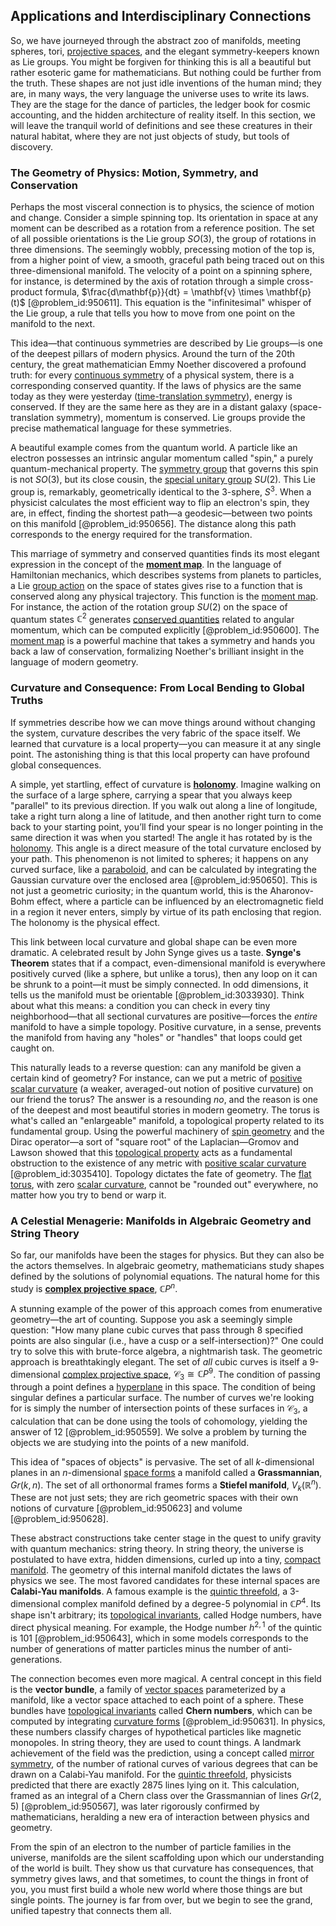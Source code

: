 ## Applications and Interdisciplinary Connections

So, we have journeyed through the abstract zoo of manifolds, meeting spheres, tori, [projective spaces](@article_id:157469), and the elegant symmetry-keepers known as Lie groups. You might be forgiven for thinking this is all a beautiful but rather esoteric game for mathematicians. But nothing could be further from the truth. These shapes are not just idle inventions of the human mind; they are, in many ways, the very language the universe uses to write its laws. They are the stage for the dance of particles, the ledger book for cosmic accounting, and the hidden architecture of reality itself. In this section, we will leave the tranquil world of definitions and see these creatures in their natural habitat, where they are not just objects of study, but tools of discovery.

### The Geometry of Physics: Motion, Symmetry, and Conservation

Perhaps the most visceral connection is to physics, the science of motion and change. Consider a simple spinning top. Its orientation in space at any moment can be described as a rotation from a reference position. The set of all possible orientations is the Lie group $SO(3)$, the group of rotations in three dimensions. The seemingly wobbly, precessing motion of the top is, from a higher point of view, a smooth, graceful path being traced out on this three-dimensional manifold. The velocity of a point on a spinning sphere, for instance, is determined by the axis of rotation through a simple cross-product formula, $\frac{d\mathbf{p}}{dt} = \mathbf{v} \times \mathbf{p}(t)$ [@problem_id:950611]. This equation is the "infinitesimal" whisper of the Lie group, a rule that tells you how to move from one point on the manifold to the next.

This idea—that continuous symmetries are described by Lie groups—is one of the deepest pillars of modern physics. Around the turn of the 20th century, the great mathematician Emmy Noether discovered a profound truth: for every [continuous symmetry](@article_id:136763) of a physical system, there is a corresponding conserved quantity. If the laws of physics are the same today as they were yesterday ([time-translation symmetry](@article_id:260599)), energy is conserved. If they are the same here as they are in a distant galaxy (space-translation symmetry), momentum is conserved. Lie groups provide the precise mathematical language for these symmetries.

A beautiful example comes from the quantum world. A particle like an electron possesses an intrinsic angular momentum called "spin," a purely quantum-mechanical property. The [symmetry group](@article_id:138068) that governs this spin is not $SO(3)$, but its close cousin, the [special unitary group](@article_id:137651) $SU(2)$. This Lie group is, remarkably, geometrically identical to the 3-sphere, $S^3$. When a physicist calculates the most efficient way to flip an electron's spin, they are, in effect, finding the shortest path—a geodesic—between two points on this manifold [@problem_id:950656]. The distance along this path corresponds to the energy required for the transformation.

This marriage of symmetry and conserved quantities finds its most elegant expression in the concept of the **[moment map](@article_id:157444)**. In the language of Hamiltonian mechanics, which describes systems from planets to particles, a Lie [group action](@article_id:142842) on the space of states gives rise to a function that is conserved along any physical trajectory. This function is the [moment map](@article_id:157444). For instance, the action of the rotation group $SU(2)$ on the space of quantum states $\mathbb{C}^2$ generates [conserved quantities](@article_id:148009) related to angular momentum, which can be computed explicitly [@problem_id:950600]. The [moment map](@article_id:157444) is a powerful machine that takes a symmetry and hands you back a law of conservation, formalizing Noether's brilliant insight in the language of modern geometry.

### Curvature and Consequence: From Local Bending to Global Truths

If symmetries describe how we can move things around without changing the system, curvature describes the very fabric of the space itself. We learned that curvature is a local property—you can measure it at any single point. The astonishing thing is that this local property can have profound global consequences.

A simple, yet startling, effect of curvature is **[holonomy](@article_id:136557)**. Imagine walking on the surface of a large sphere, carrying a spear that you always keep "parallel" to its previous direction. If you walk out along a line of longitude, take a right turn along a line of latitude, and then another right turn to come back to your starting point, you’ll find your spear is no longer pointing in the same direction it was when you started! The angle it has rotated by is the [holonomy](@article_id:136557). This angle is a direct measure of the total curvature enclosed by your path. This phenomenon is not limited to spheres; it happens on any curved surface, like a [paraboloid](@article_id:264219), and can be calculated by integrating the Gaussian curvature over the enclosed area [@problem_id:950650]. This is not just a geometric curiosity; in the quantum world, this is the Aharonov-Bohm effect, where a particle can be influenced by an electromagnetic field in a region it never enters, simply by virtue of its path enclosing that region. The holonomy is the physical effect.

This link between local curvature and global shape can be even more dramatic. A celebrated result by John Synge gives us a taste. **Synge's Theorem** states that if a compact, even-dimensional manifold is everywhere positively curved (like a sphere, but unlike a torus), then any loop on it can be shrunk to a point—it must be simply connected. In odd dimensions, it tells us the manifold must be orientable [@problem_id:3033930]. Think about what this means: a condition you can check in every tiny neighborhood—that all sectional curvatures are positive—forces the *entire* manifold to have a simple topology. Positive curvature, in a sense, prevents the manifold from having any "holes" or "handles" that loops could get caught on.

This naturally leads to a reverse question: can any manifold be given a certain kind of geometry? For instance, can we put a metric of [positive scalar curvature](@article_id:203170) (a weaker, averaged-out notion of positive curvature) on our friend the torus? The answer is a resounding *no*, and the reason is one of the deepest and most beautiful stories in modern geometry. The torus is what's called an "enlargeable" manifold, a topological property related to its fundamental group. Using the powerful machinery of [spin geometry](@article_id:181037) and the Dirac operator—a sort of "square root" of the Laplacian—Gromov and Lawson showed that this [topological property](@article_id:141111) acts as a fundamental obstruction to the existence of any metric with [positive scalar curvature](@article_id:203170) [@problem_id:3035410]. Topology dictates the fate of geometry. The [flat torus](@article_id:260635), with zero [scalar curvature](@article_id:157053), cannot be "rounded out" everywhere, no matter how you try to bend or warp it.

### A Celestial Menagerie: Manifolds in Algebraic Geometry and String Theory

So far, our manifolds have been the stages for physics. But they can also be the actors themselves. In algebraic geometry, mathematicians study shapes defined by the solutions of polynomial equations. The natural home for this study is **[complex projective space](@article_id:267908)**, $\mathbb{C}P^n$.

A stunning example of the power of this approach comes from enumerative geometry—the art of counting. Suppose you ask a seemingly simple question: "How many plane cubic curves that pass through 8 specified points are also singular (i.e., have a cusp or a self-intersection)?" One could try to solve this with brute-force algebra, a nightmarish task. The geometric approach is breathtakingly elegant. The set of *all* cubic curves is itself a 9-dimensional [complex projective space](@article_id:267908), $\mathcal{C}_3 \cong \mathbb{C}P^9$. The condition of passing through a point defines a [hyperplane](@article_id:636443) in this space. The condition of being singular defines a particular surface. The number of curves we're looking for is simply the number of intersection points of these surfaces in $\mathcal{C}_3$, a calculation that can be done using the tools of cohomology, yielding the answer of 12 [@problem_id:950559]. We solve a problem by turning the objects we are studying into the points of a new manifold.

This idea of "spaces of objects" is pervasive. The set of all $k$-dimensional planes in an $n$-dimensional [space forms](@article_id:185651) a manifold called a **Grassmannian**, $Gr(k, n)$. The set of all orthonormal frames forms a **Stiefel manifold**, $V_k(\mathbb{R}^n)$. These are not just sets; they are rich geometric spaces with their own notions of curvature [@problem_id:950623] and volume [@problem_id:950628].

These abstract constructions take center stage in the quest to unify gravity with quantum mechanics: string theory. In string theory, the universe is postulated to have extra, hidden dimensions, curled up into a tiny, [compact manifold](@article_id:158310). The geometry of this internal manifold dictates the laws of physics we see. The most favored candidates for these internal spaces are **Calabi-Yau manifolds**. A famous example is the [quintic threefold](@article_id:161229), a 3-dimensional complex manifold defined by a degree-5 polynomial in $\mathbb{C}P^4$. Its shape isn't arbitrary; its [topological invariants](@article_id:138032), called Hodge numbers, have direct physical meaning. For example, the Hodge number $h^{2,1}$ of the quintic is 101 [@problem_id:950643], which in some models corresponds to the number of generations of matter particles minus the number of anti-generations.

The connection becomes even more magical. A central concept in this field is the **vector bundle**, a family of [vector spaces](@article_id:136343) parameterized by a manifold, like a vector space attached to each point of a sphere. These bundles have [topological invariants](@article_id:138032) called **Chern numbers**, which can be computed by integrating [curvature forms](@article_id:198893) [@problem_id:950631]. In physics, these numbers classify charges of hypothetical particles like magnetic monopoles. In string theory, they are used to count things. A landmark achievement of the field was the prediction, using a concept called [mirror symmetry](@article_id:158236), of the number of rational curves of various degrees that can be drawn on a Calabi-Yau manifold. For the [quintic threefold](@article_id:161229), physicists predicted that there are exactly 2875 lines lying on it. This calculation, framed as an integral of a Chern class over the Grassmannian of lines $Gr(2,5)$ [@problem_id:950567], was later rigorously confirmed by mathematicians, heralding a new era of interaction between physics and geometry.

From the spin of an electron to the number of particle families in the universe, manifolds are the silent scaffolding upon which our understanding of the world is built. They show us that curvature has consequences, that symmetry gives laws, and that sometimes, to count the things in front of you, you must first build a whole new world where those things are but single points. The journey is far from over, but we begin to see the grand, unified tapestry that connects them all.